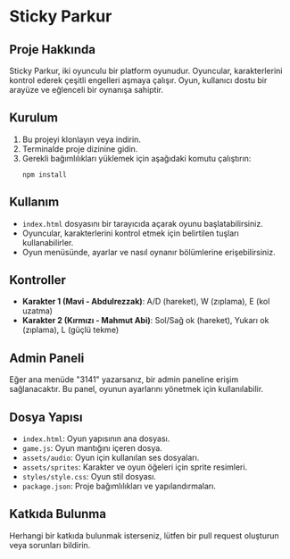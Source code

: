 # Sticky Parkur

## Proje Hakkında
Sticky Parkur, iki oyunculu bir platform oyunudur. Oyuncular, karakterlerini kontrol ederek çeşitli engelleri aşmaya çalışır. Oyun, kullanıcı dostu bir arayüze ve eğlenceli bir oynanışa sahiptir.

## Kurulum
1. Bu projeyi klonlayın veya indirin.
2. Terminalde proje dizinine gidin.
3. Gerekli bağımlılıkları yüklemek için aşağıdaki komutu çalıştırın:
   ```
   npm install
   ```

## Kullanım
- `index.html` dosyasını bir tarayıcıda açarak oyunu başlatabilirsiniz.
- Oyuncular, karakterlerini kontrol etmek için belirtilen tuşları kullanabilirler.
- Oyun menüsünde, ayarlar ve nasıl oynanır bölümlerine erişebilirsiniz.

## Kontroller
- **Karakter 1 (Mavi - Abdulrezzak)**: A/D (hareket), W (zıplama), E (kol uzatma)
- **Karakter 2 (Kırmızı - Mahmut Abi)**: Sol/Sağ ok (hareket), Yukarı ok (zıplama), L (güçlü tekme)

## Admin Paneli
Eğer ana menüde "3141" yazarsanız, bir admin paneline erişim sağlanacaktır. Bu panel, oyunun ayarlarını yönetmek için kullanılabilir.

## Dosya Yapısı
- `index.html`: Oyun yapısının ana dosyası.
- `game.js`: Oyun mantığını içeren dosya.
- `assets/audio`: Oyun için kullanılan ses dosyaları.
- `assets/sprites`: Karakter ve oyun öğeleri için sprite resimleri.
- `styles/style.css`: Oyun stil dosyası.
- `package.json`: Proje bağımlılıkları ve yapılandırmaları.

## Katkıda Bulunma
Herhangi bir katkıda bulunmak isterseniz, lütfen bir pull request oluşturun veya sorunları bildirin.